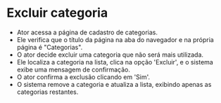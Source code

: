 # Excluir categoria

- Ator acessa a página de cadastro de categorias.
- Ele verifica que o título da página na aba do navegador e na própria página é "Categorias".
- O ator decide excluir uma categoria que não será mais utilizada.
- Ele localiza a categoria na lista, clica na opção 'Excluir', e o sistema exibe uma mensagem de confirmação.
- O ator confirma a exclusão clicando em 'Sim'.
- O sistema remove a categoria e atualiza a lista, exibindo apenas as categorias restantes.
